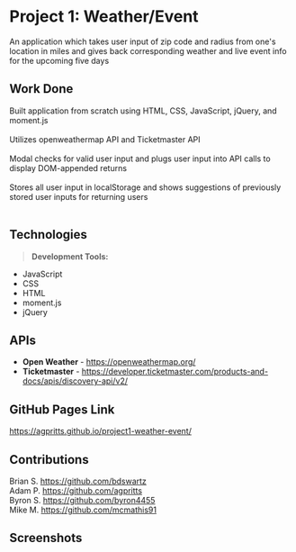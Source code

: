 # Project 1: Weather/Event
An application which takes user input of zip code and radius from one's location in miles and gives back corresponding weather and live event info for the upcoming five days

## Work Done
Built application from scratch using HTML, CSS, JavaScript, jQuery, and moment.js </br>
</br>
Utilizes openweathermap API and Ticketmaster API </br>
</br>
Modal checks for valid user input and plugs user input into API calls to display DOM-appended returns </br>
</br>
Stores all user input in localStorage and shows suggestions of previously stored user inputs for returning users </br>
</br>


## Technologies

> <b>Development Tools:</b>
  * JavaScript
  * CSS
  * HTML
  * moment.js
  * jQuery

## APIs

* <b>Open Weather</b> - https://openweathermap.org/
* <b>Ticketmaster</b> - https://developer.ticketmaster.com/products-and-docs/apis/discovery-api/v2/



## GitHub Pages Link
https://agpritts.github.io/project1-weather-event/

## Contributions
Brian S. https://github.com/bdswartz </br>
Adam P. https://github.com/agpritts </br>
Byron S. https://github.com/byron4455 </br>
Mike M. https://github.com/mcmathis91 </br>

## Screenshots
